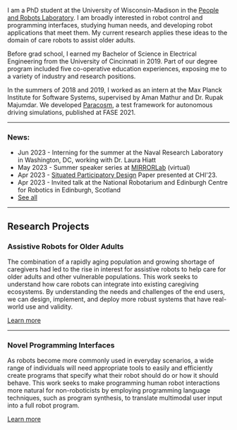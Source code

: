 I am a PhD student at the University of Wisconsin-Madison in the [People and Robots Laboratory](https://peopleandrobots.wisc.edu/). I am broadly interested in robot control and programming interfaces, studying human needs, and developing robot applications that meet them. My current research applies these ideas to the domain of care robots to assist older adults.

Before grad school, I earned my Bachelor of Science in Electrical Engineering from the University of Cincinnati in 2019. Part of our degree program included five co-operative education experiences, exposing me to a variety of industry and research positions.

In the summers of 2018 and 2019, I worked as an intern at the Max Planck Institute for Software Systems, supervised by Aman Mathur and Dr. Rupak Majumdar. We developed [Paracosm](https://library.oapen.org/bitstream/handle/20.500.12657/48217/9783030715007.pdf?sequence=1#page=184), a test framework for autonomous driving simulations, published at FASE 2021.

***

### News:
* Jun 2023 - Interning for the summer at the Naval Research Laboratory in Washington, DC, working with Dr. Laura Hiatt 
* May 2023 - Summer speaker series at [MIRRORLab](https://mirrorlab.mines.edu/) (virtual)
* Apr 2023 - [Situated Participatory Design](https://dl.acm.org/doi/abs/10.1145/3544548.3580893) Paper presented at CHI'23.
* Apr 2023 - Invited talk at the National Robotarium and Edinburgh Centre for Robotics in Edinburgh, Scotland
* [See all](./all-news.html)

***

## Research Projects

### Assistive Robots for Older Adults
The combination of a rapidly aging population and growing shortage of caregivers had led to the rise in interest for assistive robots to help care for older adults and other vulnerable populations. This work seeks to understand how care robots can integrate into existing caregiving ecosystems. By understanding the needs and challenges of the end users, we can design, implement, and deploy more robust systems that have real-world use and validity.

[Learn more](./care-robots.html)


***

### Novel Programming Interfaces
As robots become more commonly used in everyday scenarios, a wide range of individuals will need appropriate tools to easily and efficiently create programs that specify what their robot should do or how it should behave. This work seeks to make programming human robot interactions more natural for non-roboticists by employing programming language techniques, such as program synthesis, to translate multimodal user input into a full robot program.

[Learn more](./other-systems.html)
